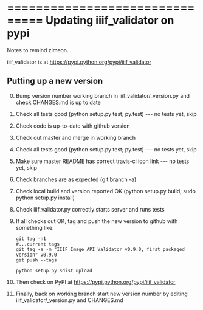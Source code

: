 ===============================
Updating iiif_validator on pypi
===============================

Notes to remind zimeon...

iiif_validator is at https://pypi.python.org/pypi/iiif_validator

Putting up a new version
------------------------

0. Bump version number working branch in iiif_validator/_version.py and check CHANGES.md is up to date
1. Check all tests good (python setup.py test; py.test) --- no tests yet, skip
2. Check code is up-to-date with github version
3. Check out master and merge in working branch
4. Check all tests good (python setup.py test; py.test)  --- no tests yet, skip
5. Make sure master README has correct travis-ci icon link  --- no tests yet, skip
6. Check branches are as expected (git branch -a)
7. Check local build and version reported OK (python setup.py build; sudo python setup.py install)
8. Check iiif_validator.py correctly starts server and runs tests
9. If all checks out OK, tag and push the new version to github with something like:

    ```
    git tag -n1
    #...current tags
    git tag -a -m "IIIF Image API Validator v0.9.0, first packaged version" v0.9.0
    git push --tags

    python setup.py sdist upload
    ```

10. Then check on PyPI at https://pypi.python.org/pypi/iiif_validator
11. Finally, back on working branch start new version number by editing iiif_validator/_version.py and CHANGES.md

